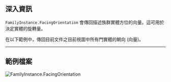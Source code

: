 ## 深入資訊
`FamilyInstance.FacingOrientation` 會傳回描述族群實體方位的向量。這可用於決定實體的旋轉量。

在以下範例中，傳回目前文件之目前視圖中所有門實體的朝向 (向量)。
___
## 範例檔案

![FamilyInstance.FacingOrientation](./Revit.Elements.FamilyInstance.FacingOrientation_img.jpg)
